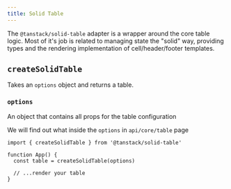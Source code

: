 ```yaml
---
title: Solid Table
---
```


The `@tanstack/solid-table` adapter is a wrapper around the core table logic. Most of it's job is related to managing state the "solid" way, providing types and the rendering implementation of cell/header/footer templates.

## `createSolidTable`

Takes an `options` object and returns a table.

### `options`

An object that contains all props for the table configuration

We will find out what inside the `options` in `api/core/table` page

```tsx
import { createSolidTable } from '@tanstack/solid-table'

function App() {
  const table = createSolidTable(options)

  // ...render your table
}
```
